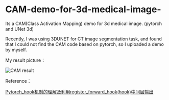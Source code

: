# CAM-demo-for-3d-medical-image-
Its a CAM(Class Activation Mapping) demo for 3d medical image.  (pytorch and UNet 3d)

Recently, I was using 3DUNET for CT image segmentation task, and found that I could not find the CAM code based on pytorch, so I uploaded a demo by myself.

My result picture：

![CAM result](https://user-images.githubusercontent.com/51430841/199655072-a440f810-296e-45d3-b744-46858f8c7440.png)

Reference：

[Pytorch_hook机制的理解及利用register_forward_hook(hook)中间层输出](https://blog.csdn.net/foneone/article/details/107099060?spm=1001.2101.3001.6661.1&utm_medium=distribute.pc_relevant_t0.none-task-blog-2%7Edefault%7ECTRLIST%7ERate-1-107099060-blog-123301280.pc_relevant_3mothn_strategy_and_data_recovery&depth_1-utm_source=distribute.pc_relevant_t0.none-task-blog-2%7Edefault%7ECTRLIST%7ERate-1-107099060-blog-123301280.pc_relevant_3mothn_strategy_and_data_recovery&utm_relevant_index=1)

